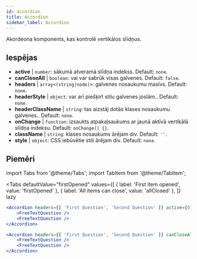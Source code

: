 ```yaml
---
id: accordion
title: Accordion
sidebar_label: Accordion
---
```


Akordeona komponents, kas kontrolē vertikālos slīdņus.

## Iespējas

* __active__ | `number`: sākumā atveramā slīdņa indekss. Default: `none`.
* __canCloseAll__ | `boolean`: vai var sabrūk visas galvenes. Default: `false`.
* __headers__ | `array<(string|node)>`: galvenes nosaukumu masīvs. Default: `none`.
* __headerStyle__ | `object`: var arī piešķirt stilu galvenes joslām.. Default: `none`.
* __headerClassName__ | `string`: tas aizstāj dotās klases nosaukumu galvenes.. Default: `none`.
* __onChange__ | `function`: izsaukts atpakaļsaukums ar jaunā aktīvā vertikālā slīdņa indeksu. Default: `onChange() {}`.
* __className__ | `string`: klases nosaukums ārējam div. Default: `''`.
* __style__ | `object`: CSS iebūvētie stili ārējam div. Default: `none`.


## Piemēri

import Tabs from '@theme/Tabs';
import TabItem from '@theme/TabItem';

<Tabs
    defaultValue="firstOpened"
    values={[
        { label: 'First item opened', value: 'firstOpened' },
        { label: 'All items can close', value: 'allClosed' },
    ]}
    lazy
>
<TabItem value="firstOpened">

```jsx live
<Accordion headers={[ 'First Question', 'Second Question' ]} active={0} >
    <FreeTextQuestion />
    <FreeTextQuestion />
</Accordion>
```

</TabItem>
<TabItem value="allClosed">

```jsx live
<Accordion headers={[ 'First Question', 'Second Question' ]} canCloseAll >
    <FreeTextQuestion />
    <FreeTextQuestion />
</Accordion>
```

</TabItem>
</Tabs>

